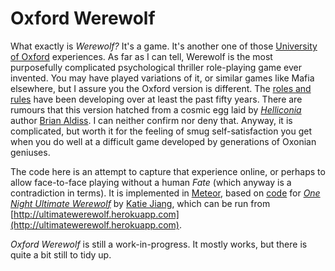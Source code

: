 # Oxford Werewolf

What exactly is _Werewolf?_ It's a game. It's another one of those [University of Oxford](http://www.ox.ac.uk/) experiences. As far as I can tell, Werewolf is the most purposefully complicated psychological thriller role-playing game ever invented. You may have played variations of it, or similar games like Mafia elsewhere, but I assure you the Oxford version is different. The [roles and rules](Werewolf.md) have been developing over at least the past fifty years. There are rumours that this version hatched from a cosmic egg laid by [_Helliconia_](https://en.wikipedia.org/wiki/Helliconia) author [Brian Aldiss](https://en.wikipedia.org/wiki/Brian_Aldiss). I can neither confirm nor deny that. Anyway, it is complicated, but worth it for the feeling of smug self-satisfaction you get when you do well at a difficult game developed by generations of Oxonian geniuses.

The code here is an attempt to capture that experience online, or perhaps to allow face-to-face playing without a human _Fate_ (which anyway is a contradiction in terms). It is implemented in [Meteor](https://github.com/meteor/meteor), based on [code](https://github.com/timadye/werewolf/tree/1n-werewolf) for [_One Night Ultimate Werewolf_](https://github.com/katiejiang/werewolf) by [Katie Jiang](https://github.com/katiejiang/), which can be run from [http://ultimatewerewolf.herokuapp.com](http://ultimatewerewolf.herokuapp.com).

_Oxford Werewolf_ is still a work-in-progress. It mostly works, but there is quite a bit still to tidy up.
